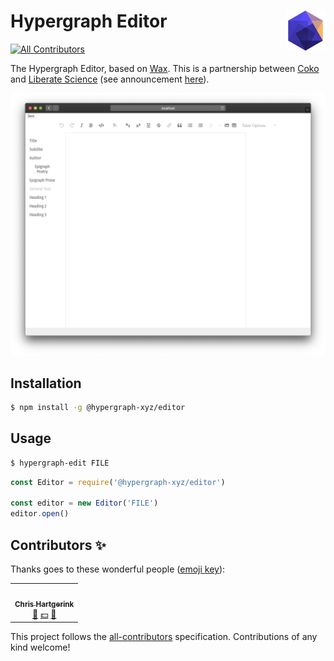 # Hypergraph Editor <img src="https://raw.githubusercontent.com/hypergraph-xyz/design/main/hypergraph-logomark-1024-square.png" align="right" height="64" />
<!-- ALL-CONTRIBUTORS-BADGE:START - Do not remove or modify this section -->
[![All Contributors](https://img.shields.io/badge/all_contributors-1-orange.svg?style=flat-square)](#contributors-)
<!-- ALL-CONTRIBUTORS-BADGE:END -->

The Hypergraph Editor, based on [Wax](https://gitlab.coko.foundation/wax/wax-prosemirror). This is a partnership between [Coko](https://coko.foundation) and [Liberate Science](https://libscie.org) (see announcement [here](https://blog.libscie.org/partnering-with-coko/)).

![Screenshot](screenshot.png)

## Installation

```bash
$ npm install -g @hypergraph-xyz/editor
```

## Usage

```bash
$ hypergraph-edit FILE
```

```js
const Editor = require('@hypergraph-xyz/editor')

const editor = new Editor('FILE')
editor.open()
```

## Contributors ✨

Thanks goes to these wonderful people ([emoji key](https://allcontributors.org/docs/en/emoji-key)):

<!-- ALL-CONTRIBUTORS-LIST:START - Do not remove or modify this section -->
<!-- prettier-ignore-start -->
<!-- markdownlint-disable -->
<table>
  <tr>
    <td align="center"><a href="https://chjh.nl"><img src="https://avatars0.githubusercontent.com/u/2946344?v=4" width="100px;" alt=""/><br /><sub><b>Chris Hartgerink</b></sub></a><br /><a href="#maintenance-chartgerink" title="Maintenance">🚧</a> <a href="#financial-chartgerink" title="Financial">💵</a> <a href="#business-chartgerink" title="Business development">💼</a></td>
  </tr>
</table>

<!-- markdownlint-enable -->
<!-- prettier-ignore-end -->
<!-- ALL-CONTRIBUTORS-LIST:END -->

This project follows the [all-contributors](https://github.com/all-contributors/all-contributors) specification. Contributions of any kind welcome!